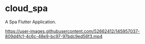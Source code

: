 # cloud_spa

A Spa Flutter Application.

https://user-images.githubusercontent.com/52662412/145957037-809d4fc1-4c6c-48e9-bc97-97bdc9ed56f3.mp4
